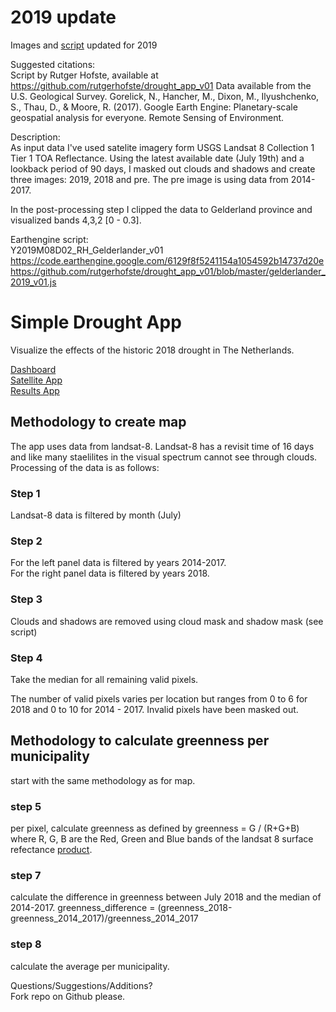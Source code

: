 # 2019 update
Images and [script](https://github.com/rutgerhofste/drought_app_v01/blob/master/gelderlander_2019_v01.js) updated for 2019

Suggested citations:  
Script by Rutger Hofste, available at https://github.com/rutgerhofste/drought_app_v01
Data available from the U.S. Geological Survey.
Gorelick, N., Hancher, M., Dixon, M., Ilyushchenko, S., Thau, D., & Moore, R. (2017). Google Earth Engine: Planetary-scale geospatial analysis for everyone. Remote Sensing of Environment.  

Description:  
As input data I've used satelite imagery form  USGS Landsat 8 Collection 1 Tier 1 TOA Reflectance. 
Using the latest available date (July 19th) and a lookback period of 90 days, I masked out clouds and shadows and create
three images: 2019, 2018 and pre. The pre image is using data from 2014-2017.   

In the post-processing step I clipped the data to Gelderland province and visualized bands 4,3,2 [0 - 0.3]. 

Earthengine script:  
Y2019M08D02_RH_Gelderlander_v01
https://code.earthengine.google.com/6129f8f5241154a1054592b14737d20e
https://github.com/rutgerhofste/drought_app_v01/blob/master/gelderlander_2019_v01.js


# Simple Drought App
Visualize the effects of the historic 2018 drought in The Netherlands.

[Dashboard](https://datastudio.google.com/open/13toeHatvw6cg4R741Euue5GtVlRJX2tK)  
[Satellite App](https://rutgerhofste.users.earthengine.app/view/droughtappv01)  
[Results App](https://rutgerhofste.carto.com/builder/5f366148-d967-4136-a9c9-efb7e13307b1/embed)  

## Methodology to create map
The app uses data from landsat-8. Landsat-8 has a revisit time of 16 days and like many staelilites in the visual spectrum cannot see through clouds. Processing of the data is as follows:

### Step 1
Landsat-8 data is filtered by month (July) 

### Step 2
For the left panel data is filtered by years 2014-2017.  
For the right panel data is filtered by years 2018. 

### Step 3 
Clouds and shadows are removed using cloud mask and shadow mask (see script)

### Step 4
Take the median for all remaining valid pixels. 

The number of valid pixels varies per location but ranges from 0 to 6 for 2018 and 0 to 10 for 2014 - 2017. Invalid pixels have been masked out. 

## Methodology to calculate greenness per municipality 
start with the same methodology as for map.

### step 5
per pixel, calculate greenness as defined by greenness = G / (R+G+B) where R, G, B are the Red, Green and Blue bands of the landsat 8 surface refectance [product](https://code.earthengine.google.com/dataset/LANDSAT/LC08/C01/T2_SR).  

### step 7 
calculate the difference in greenness between July 2018 and the median of 2014-2017. greenness_difference = (greenness_2018-greenness_2014_2017)/greenness_2014_2017

### step 8  
calculate the average per municipality.  


Questions/Suggestions/Additions?  
Fork repo on Github please. 

